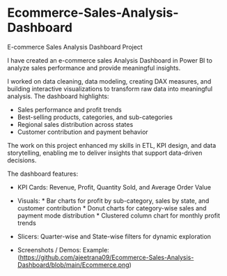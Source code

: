 # Ecommerce-Sales-Analysis-Dashboard
E-commerce Sales Analysis Dashboard Project

I have created an e-commerce sales Analysis Dashboard in Power BI to analyze sales performance and provide meaningful insights.

I worked on data cleaning, data modeling, creating DAX measures, and building interactive visualizations to transform raw data into meaningful analysis. The dashboard highlights:

* Sales performance and profit trends
* Best-selling products, categories, and sub-categories
* Regional sales distribution across states
* Customer contribution and payment behavior

The work on this project enhanced my skills in ETL, KPI design, and data storytelling, enabling me to deliver insights that support data-driven decisions.

The dashboard features:

* KPI Cards: Revenue, Profit, Quantity Sold, and Average Order Value
* Visuals:
      * Bar charts for profit by sub-category, sales by state, and customer contribution
      * Donut charts for category-wise sales and payment mode distribution
      * Clustered column chart for monthly profit trends
* Slicers: Quarter-wise and State-wise filters for dynamic exploration

* Screenshots / Demos:
       Example: (https://github.com/ajeetrana09/Ecommerce-Sales-Analysis-Dashboard/blob/main/Ecommerce.png)
